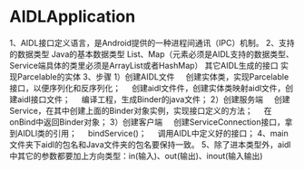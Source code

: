 # AIDLApplication
1、AIDL接口定义语言，是Android提供的一种进程间通讯（IPC）机制。
2、支持的数据类型
  Java的基本数据类型
  List、Map（元素必须是AIDL支持的数据类型、Service端具体的类里必须是ArrayList或者HashMap）
  其它AIDL生成的接口
  实现Parcelable的实体
3、步骤
  1）创建AIDL文件
     创建实体类，实现Parcelable接口，以便序列化和反序列化；
     创建aidl文件件，创建实体类映射aidl文件，创建aidl接口文件；
     编译工程，生成Binder的java文件；
  2）创建服务端
     创建Service，在其中创建上面的Binder对象实例，实现接口定义的方法；
     在onBind中返回Binder对象；
  3）创建客户端
     创建ServiceConnection接口，拿到AIDLl类的引用；
     bindService()；
     调用AIDL中定义好的接口；
4、main文件夹下aidl的包名和Java文件夹的包名要保持一致。
5、除了进本类型外，aidl中其它的参数都要加上方向类型：in(输入)、out(输出)、inout(输入输出)
